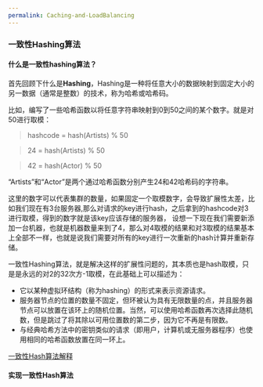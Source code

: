 ```yaml
---
permalink: Caching-and-LoadBalancing
---
```

### 一致性Hashing算法
#### 什么是一致性hashing算法？
首先回顾下什么是**Hashing**，Hashing是一种将任意大小的数据映射到固定大小的另一数据（通常是整数）的技术，称为哈希或哈希码。

比如，编写了一些哈希函数以将任意字符串映射到0到50之间的某个数字。就是对50进行取模：

> hashcode = hash(Artists) % 50

> 24 = hash(Artists) % 50

> 42 = hash(Actor) % 50


“Artists”和“Actor”是两个通过哈希函数分别产生24和42哈希码的字符串。

这里的数字可以代表集群的数量，如果固定一个取模数字，会导致扩展性太差，比如我们现在有3台服务器,那么对请求的key进行hash，之后拿到的hashcode对3进行取模，得到的数字就是该key应该存储的服务器，
设想一下现在我们需要新添加一台机器，也就是机器数量来到了4，那么对4取模的结果和对3取模的结果基本上全部不一样，也就是说我们需要对所有的key进行一次重新的hash计算并重新存储。

一致性Hashing算法，就是解决这样的扩展性问题的，其本质也是hash取模，只是是永远的对2的32次方-1取模，在此基础上可以描述为：
* 它以某种虚拟环结构（称为hashing）的形式来表示资源请求。
* 服务器节点的位置的数量不固定，但环被认为具有无限数量的点，并且服务器节点可以放置在该环上的随机位置。当然，可以使用哈希函数再次选择此随机数，但是跳过了将其除以可用位置数的第二步，因为它不再是有限数。
* 与经典哈希方法中的密钥类似的请求（即用户，计算机或无服务器程序）也使用相同的哈希函数放置在同一环上。

[一致性Hash算法解释](https://zhuanlan.zhihu.com/p/34985026)

#### 实现一致性Hash算法

```java

```